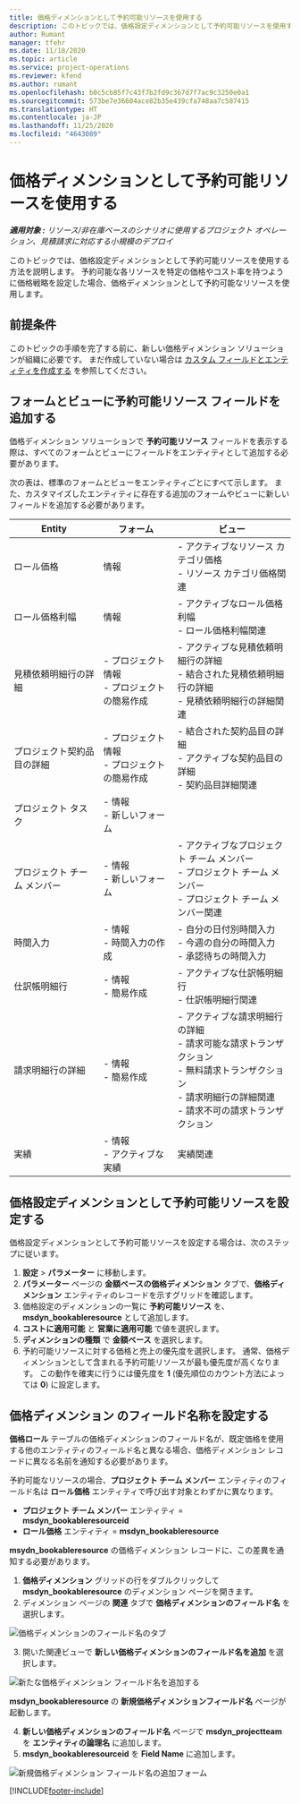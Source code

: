 ```yaml
---
title: 価格ディメンションとして予約可能リソースを使用する
description: このトピックでは、価格設定ディメンションとして予約可能リソースを使用する方法を説明します。
author: Rumant
manager: tfehr
ms.date: 11/18/2020
ms.topic: article
ms.service: project-operations
ms.reviewer: kfend
ms.author: rumant
ms.openlocfilehash: b0c5cb85f7c43f7b2fd9c367d7f7ac9c3250e0a1
ms.sourcegitcommit: 573be7e36604ace82b35e439cfa748aa7c587415
ms.translationtype: HT
ms.contentlocale: ja-JP
ms.lasthandoff: 11/25/2020
ms.locfileid: "4643089"
---
```

# <a name="use-a-bookable-resource-as-a-pricing-dimension"></a>価格ディメンションとして予約可能リソースを使用する

 _**適用対象 :** リソース/非在庫ベースのシナリオに使用するプロジェクト オペレーション、見積請求に対応する小規模のデプロイ_ 

このトピックでは、価格設定ディメンションとして予約可能リソースを使用する方法を説明します。 予約可能な各リソースを特定の価格やコスト率を持つように価格戦略を設定した場合、価格ディメンションとして予約可能なリソースを使用します。

## <a name="prerequisites"></a>前提条件
このトピックの手順を完了する前に、新しい価格ディメンション ソリューションが組織に必要です。 まだ作成していない場合は [カスタム フィールドとエンティティを作成する](../pricing-costing/create-custom-fields-entities-pricing-dimensions.md) を参照してください。

## <a name="add-the-bookable-resource-field-to-forms-and-views"></a>フォームとビューに予約可能リソース フィールドを追加する
価格ディメンション ソリューションで **予約可能リソース** フィールドを表示する際は、すべてのフォームとビューにフィールドをエンティティとして追加する必要があります。

次の表は、標準のフォームとビューをエンティティごとにすべて示します。 また、カスタマイズしたエンティティに存在する追加のフォームやビューに新しいフィールドを追加する必要があります。

|   Entity        | フォーム   |ビュー        |
| ------------------------------|---------------------------------|----------------------------------|
|  ロール価格| 情報 | - アクティブなリソース カテゴリ価格<br> - リソース カテゴリ価格関連 |
|  ロール価格利幅| 情報| - アクティブなロール価格利幅<br>- ロール価格利幅関連 |
|  見積依頼明細行の詳細| - プロジェクト情報<br>- プロジェクトの簡易作成| - アクティブな見積依頼明細行の詳細<br>- 結合された見積依頼明細行の詳細<br>- 見積依頼明細行の詳細関連 |
|  プロジェクト契約品目の詳細| - プロジェクト情報<br>- プロジェクトの簡易作成| - 結合された契約品目の詳細<br>- アクティブな契約品目の詳細<br>- 契約品目詳細関連 |
|  プロジェクト タスク| - 情報<br>- 新しいフォーム| &nbsp; |
|  プロジェクト チーム メンバー| - 情報<br>- 新しいフォーム| - アクティブなプロジェクト チーム メンバー<br>- プロジェクト チーム メンバー<br>- プロジェクト チーム メンバー関連 |
|  時間入力| - 情報<br>- 時間入力の作成| - 自分の日付別時間入力<br>- 今週の自分の時間入力<br>- 承認待ちの時間入力|
|  仕訳帳明細行| - 情報<br>- 簡易作成| - アクティブな仕訳帳明細行<br>- 仕訳帳明細行関連 |
|  請求明細行の詳細| - 情報<br>- 簡易作成| - アクティブな請求明細行の詳細<br>- 請求可能な請求トランザクション<br>- 無料請求トランザクション<br>- 請求明細行の詳細関連 <br>- 請求不可の請求トランザクション|
|  実績| - 情報<br>- アクティブな実績| 実績関連 |

## <a name="set-up-a-bookable-resource-as-a-pricing-dimension"></a>価格設定ディメンションとして予約可能リソースを設定する
価格設定ディメンションとして予約可能リソースを設定する場合は、次のステップに従います。

1. **設定** > **パラメーター** に移動します。 
2. **パラメーター** ページの **金額ベースの価格ディメンション** タブで、**価格ディメンション** エンティティのレコードを示すグリッドを確認します。 
2. 価格設定のディメンションの一覧に **予約可能リソース** を、 **msdyn_bookableresource** として追加します。 
3. **コストに適用可能** と **営業に適用可能** で値を選択します。
4. **ディメンションの種類** で **金額ベース** を選択します。 
5. 予約可能リソースに対する価格と売上の優先度を選択します。 通常、価格ディメンションとして含まれる予約可能リソースが最も優先度が高くなります。 この動作を確実に行うには優先度を **1** (優先順位のカウント方法によっては **0**) に設定します。

## <a name="set-up-pricing-dimension-field-names"></a>価格ディメンション のフィールド名称を設定する

**価格ロール** テーブルの価格ディメンションのフィールド名が、既定価格を使用する他のエンティティのフィールド名と異なる場合、価格ディメンション レコードに異なる名前を通知する必要があります。  

予約可能なリソースの場合、**プロジェクト チーム メンバー** エンティティのフィールド名は **ロール価格** エンティティで呼び出す対象とわずかに異なります。 

 - **プロジェクト チーム メンバー** エンティティ = **msdyn_bookableresourceid**
 - **ロール価格** エンティティ = **msdyn_bookableresource**

**msydn_bookableresource** の価格ディメンション レコードに、この差異を通知する必要があります。

1. **価格ディメンション** グリッドの行をダブルクリックして **msdyn_bookableresource** のディメンション ページを開きます。
2. ディメンション ページの **関連** タブで **価格ディメンションのフィールド名** を選択します。

  ![価格ディメンションのフィールド名のタブ](media/PD-fieldname.png)

3. 開いた関連ビューで **新しい価格ディメンションのフィールド名を追加** を選択します。

  ![新たな価格ディメンション フィールド名を追加する](media/Add-NewPD-fieldname.png)

  **msdyn_bookableresource** の **新規価格ディメンションフィールド名** ページが起動します。 

4. **新しい価格ディメンションのフィールド名** ページで **msdyn_projectteam** を **エンティティの論理名** に追加します。
5. **msdyn_bookableresourceid** を **Field Name** に追加します。

 ![新規価格ディメンション フィールド名の追加フォーム](media/PD-fieldname-Added.png)


[!INCLUDE[footer-include](../includes/footer-banner.md)]